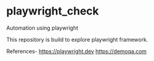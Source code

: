 # playwright_check
Automation using playwright

This repository is build to explore playwright framework.

References- 
https://playwright.dev
https://demoqa.com
